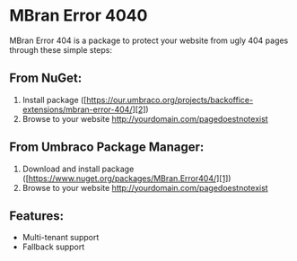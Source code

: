 # MBran Error 4040
MBran Error 404 is a package to protect your website from ugly 404 pages through these simple steps:

[1]: https://our.umbraco.org/projects/backoffice-extensions/mbran-error-404/ "Umbraco Package Link"
[2]: https://www.nuget.org/packages/MBran.Error404/ "NuGet Package Link"

## From NuGet:

1. Install package ([https://our.umbraco.org/projects/backoffice-extensions/mbran-error-404/][2])
2. Browse to your website http://yourdomain.com/pagedoestnotexist

## From Umbraco Package  Manager:

1. Download and install package ([https://www.nuget.org/packages/MBran.Error404/][1])
2. Browse to your website http://yourdomain.com/pagedoestnotexist

## Features:

* Multi-tenant support
* Fallback support 
